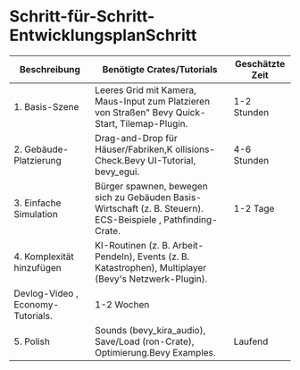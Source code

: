 # Schritt-für-Schritt-EntwicklungsplanSchritt

Beschreibung | Benötigte Crates/Tutorials | Geschätzte Zeit
---------|----------|---------
| 1. Basis-Szene | Leeres Grid mit Kamera, Maus-Input zum Platzieren von Straßen" Bevy Quick-Start, Tilemap-Plugin. | 1-2 Stunden
| 2. Gebäude-Platzierung | Drag-and-Drop für Häuser/Fabriken,K ollisions-Check.Bevy UI-Tutorial, bevy_egui.| 4-6 Stunden
| 3. Einfache Simulation | Bürger spawnen, bewegen sich zu Gebäuden Basis-Wirtschaft (z. B. Steuern). ECS-Beispiele , Pathfinding-Crate.| 1-2 Tage
| 4. Komplexität hinzufügen | KI-Routinen (z. B. Arbeit-Pendeln), Events (z. B. Katastrophen), Multiplayer (Bevy's Netzwerk-Plugin).
Devlog-Video , Economy-Tutorials.| 1-2 Wochen
| 5. Polish | Sounds (bevy_kira_audio), Save/Load (ron-Crate), Optimierung.Bevy Examples.| Laufend
